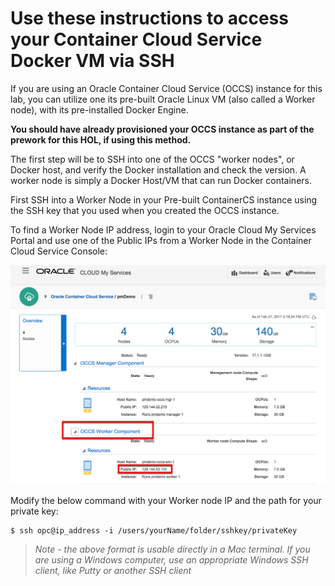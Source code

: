 # Use these instructions to access your Container Cloud Service Docker VM via SSH

If you are using an Oracle Container Cloud Service (OCCS) instance for this lab, you can utilize one its pre-built Oracle Linux VM (also called a Worker node), with its pre-installed Docker Engine.  

**You should have already provisioned your OCCS instance as part of the prework for this HOL, if using this method.**

The first step will be to SSH into one of the OCCS "worker nodes", or Docker host, and verify the Docker installation and check the version.  A worker node is simply a Docker Host/VM that can run Docker containers.

First SSH into a Worker Node in your Pre-built ContainerCS instance using the SSH key that you used when you created the OCCS instance. 

To find a Worker Node IP address, login to your Oracle Cloud My Services Portal and use one of the Public IPs from a Worker Node in the Container Cloud Service Console:

<img src=../images/003-worker-ip.png />


Modify the below command with your Worker node IP and the path for your private key:

```
$ ssh opc@ip_address -i /users/yourName/folder/sshkey/privateKey
```

> *Note - the above format is usable directly in a Mac terminal. If you are using a Windows computer, use an appropriate Windows SSH client, like Putty or another SSH client*


